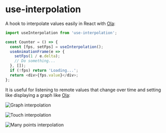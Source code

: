 # use-interpolation

A hook to interpolate values easily in React with [Ola](https://github.com/franciscop/ola/):

```js
import useInterpolation from 'use-interpolation';

const Counter = () => {
  const [fps, setFps] = useInterpolation();
  useAnimationFrame(e => {
    setFps(1 / e.delta);
    // Do something...
  }, []);
  if (!fps) return 'Loading...';
  return <div>{fps.value}</div>;
};
```

It is useful for listening to remote values that change over time and setting like displaying a graph like [Ola](https://github.com/franciscop/ola/):

![Graph interpolation](https://raw.githubusercontent.com/franciscop/ola/master/docs/line.gif)

![Touch interpolation](https://raw.githubusercontent.com/franciscop/ola/master/docs/ball.gif)

![Many points interpolation](https://raw.githubusercontent.com/franciscop/ola/master/docs/dots.gif)
